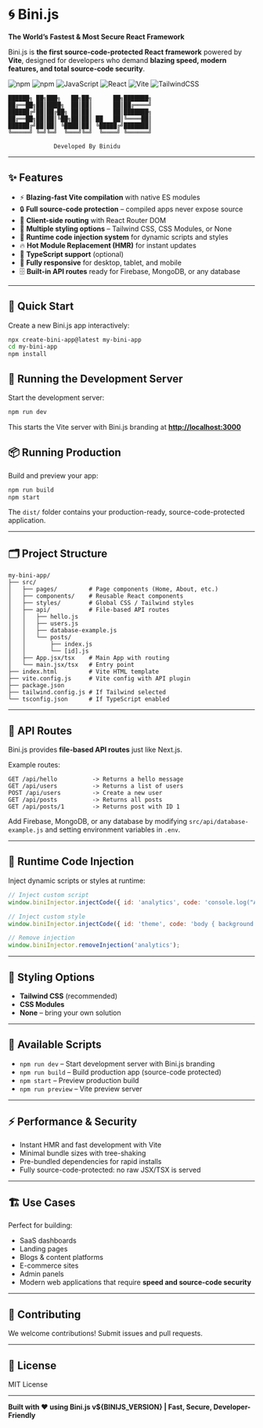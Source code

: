 # 🌀 Bini.js

**The World’s Fastest & Most Secure React Framework**

Bini.js is **the first source-code-protected React framework** powered by **Vite**, designed for developers who demand **blazing speed, modern features, and total source-code security**.

![npm](https://img.shields.io/npm/v/create-bini-app?style=for-the-badge\&logo=npm\&color=CB3837)
![npm](https://img.shields.io/npm/dm/create-bini-app?style=for-the-badge\&logo=npm\&label=downloads)
![JavaScript](https://img.shields.io/badge/JavaScript-f1e05a?style=for-the-badge\&logo=javascript\&logoColor=white)
![React](https://img.shields.io/badge/React-61DAFB?style=for-the-badge\&logo=react\&logoColor=white)
![Vite](https://img.shields.io/badge/Vite-646CFF?style=for-the-badge\&logo=vite\&logoColor=white)
![TailwindCSS](https://img.shields.io/badge/TailwindCSS-38B2AC?style=for-the-badge\&logo=tailwind-css\&logoColor=white)

```
██████╗ ██╗███╗   ██╗██╗      ██╗███████╗
██╔══██╗██║████╗  ██║██║      ██║██╔════╝
██████╔╝██║██╔██╗ ██║██║      ██║███████╗
██╔══██╗██║██║╚██╗██║██║ ██   ██║╚════██║
██████╔╝██║██║ ╚████║██║ ╚█████╔╝███████║
╚═════╝ ╚═╝╚═╝  ╚═══╝╚═╝  ╚════╝ ╚══════╝

             Developed By Binidu
```

---

## ✨ Features

* ⚡ **Blazing-fast Vite compilation** with native ES modules
* 🔒 **Full source-code protection** – compiled apps never expose source
* 🔄 **Client-side routing** with React Router DOM
* 🎨 **Multiple styling options** – Tailwind CSS, CSS Modules, or None
* 💉 **Runtime code injection system** for dynamic scripts and styles
* 🔥 **Hot Module Replacement (HMR)** for instant updates
* 📘 **TypeScript support** (optional)
* 📱 **Fully responsive** for desktop, tablet, and mobile
* 🗄️ **Built-in API routes** ready for Firebase, MongoDB, or any database

---

## 🚀 Quick Start

Create a new Bini.js app interactively:

```bash
npx create-bini-app@latest my-bini-app
cd my-bini-app
npm install
```

## 🏃 Running the Development Server

Start the development server:

```bash
npm run dev
```

This starts the Vite server with Bini.js branding at **[http://localhost:3000](http://localhost:3000)**

## 📦 Running Production

Build and preview your app:

```bash
npm run build
npm start
```

The `dist/` folder contains your production-ready, source-code-protected application.

---

## 🗂️ Project Structure

```
my-bini-app/
├── src/
│   ├── pages/         # Page components (Home, About, etc.)
│   ├── components/    # Reusable React components
│   ├── styles/        # Global CSS / Tailwind styles
│   ├── api/           # File-based API routes
│   │   ├── hello.js
│   │   ├── users.js
│   │   ├── database-example.js
│   │   └── posts/
│   │       ├── index.js
│   │       └── [id].js
│   ├── App.jsx/tsx    # Main App with routing
│   └── main.jsx/tsx   # Entry point
├── index.html         # Vite HTML template
├── vite.config.js     # Vite config with API plugin
├── package.json
├── tailwind.config.js # If Tailwind selected
└── tsconfig.json      # If TypeScript enabled
```

---

## 🔧 API Routes

Bini.js provides **file-based API routes** just like Next.js.

Example routes:

```
GET /api/hello          -> Returns a hello message
GET /api/users          -> Returns a list of users
POST /api/users         -> Create a new user
GET /api/posts          -> Returns all posts
GET /api/posts/1        -> Returns post with ID 1
```

Add Firebase, MongoDB, or any database by modifying `src/api/database-example.js` and setting environment variables in `.env`.

---

## 💉 Runtime Code Injection

Inject dynamic scripts or styles at runtime:

```js
// Inject custom script
window.biniInjector.injectCode({ id: 'analytics', code: 'console.log("Analytics loaded")', type: 'script' });

// Inject custom style
window.biniInjector.injectCode({ id: 'theme', code: 'body { background: #f0f0f0; }', type: 'style' });

// Remove injection
window.biniInjector.removeInjection('analytics');
```

---

## 🎨 Styling Options

* **Tailwind CSS** (recommended)
* **CSS Modules**
* **None** – bring your own solution

---

## 📝 Available Scripts

* `npm run dev` – Start development server with Bini.js branding
* `npm run build` – Build production app (source-code protected)
* `npm start` – Preview production build
* `npm run preview` – Vite preview server

---

## ⚡ Performance & Security

* Instant HMR and fast development with Vite
* Minimal bundle sizes with tree-shaking
* Pre-bundled dependencies for rapid installs
* Fully source-code-protected: no raw JSX/TSX is served

---

## 🏗️ Use Cases

Perfect for building:

* SaaS dashboards
* Landing pages
* Blogs & content platforms
* E-commerce sites
* Admin panels
* Modern web applications that require **speed and source-code security**

---

## 🤝 Contributing

We welcome contributions! Submit issues and pull requests.

---

## 📄 License

MIT License

---

**Built with ❤️ using Bini.js v${BINIJS_VERSION} | Fast, Secure, Developer-Friendly**
